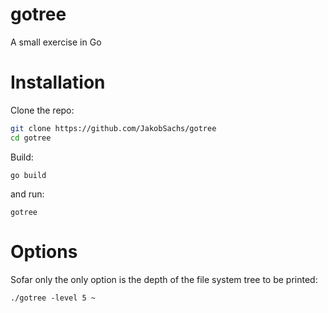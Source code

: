 # gotree
A small exercise in Go 

# Installation
Clone the repo:
```bash
git clone https://github.com/JakobSachs/gotree
cd gotree
```
Build:
```
go build
```

and run:
```
gotree 
```

# Options

Sofar only the only option is the depth of the file system tree to be printed:
```
./gotree -level 5 ~
```
